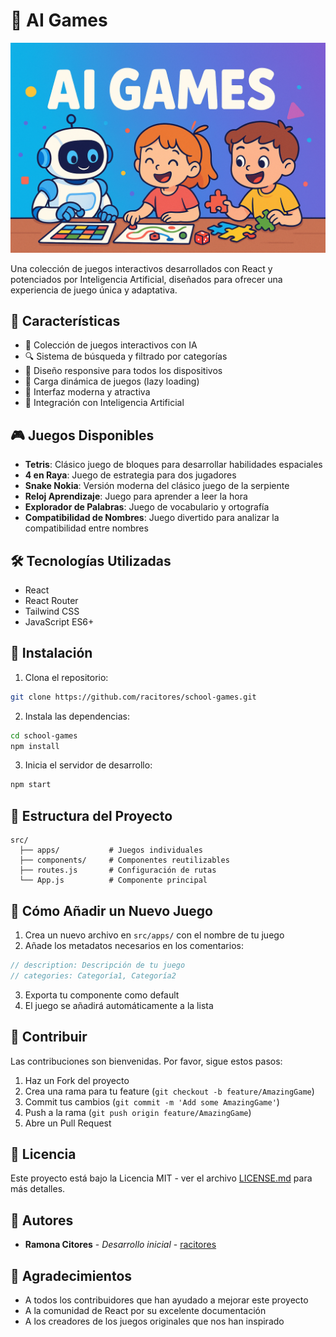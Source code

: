 # 🤖 AI Games

![AI Games Banner](./public/banner.png)

Una colección de juegos interactivos desarrollados con React y potenciados por Inteligencia Artificial, diseñados para ofrecer una experiencia de juego única y adaptativa.

## 🎯 Características

- 🎲 Colección de juegos interactivos con IA
- 🔍 Sistema de búsqueda y filtrado por categorías
- 📱 Diseño responsive para todos los dispositivos
- 🚀 Carga dinámica de juegos (lazy loading)
- 🎨 Interfaz moderna y atractiva
- 🤖 Integración con Inteligencia Artificial

## 🎮 Juegos Disponibles

- **Tetris**: Clásico juego de bloques para desarrollar habilidades espaciales
- **4 en Raya**: Juego de estrategia para dos jugadores
- **Snake Nokia**: Versión moderna del clásico juego de la serpiente
- **Reloj Aprendizaje**: Juego para aprender a leer la hora
- **Explorador de Palabras**: Juego de vocabulario y ortografía
- **Compatibilidad de Nombres**: Juego divertido para analizar la compatibilidad entre nombres

## 🛠️ Tecnologías Utilizadas

- React
- React Router
- Tailwind CSS
- JavaScript ES6+

## 🚀 Instalación

1. Clona el repositorio:

```bash
git clone https://github.com/racitores/school-games.git
```

2. Instala las dependencias:

```bash
cd school-games
npm install
```

3. Inicia el servidor de desarrollo:

```bash
npm start
```

## 📝 Estructura del Proyecto

```
src/
  ├── apps/           # Juegos individuales
  ├── components/     # Componentes reutilizables
  ├── routes.js       # Configuración de rutas
  └── App.js          # Componente principal
```

## 🎯 Cómo Añadir un Nuevo Juego

1. Crea un nuevo archivo en `src/apps/` con el nombre de tu juego
2. Añade los metadatos necesarios en los comentarios:

```javascript
// description: Descripción de tu juego
// categories: Categoría1, Categoría2
```

3. Exporta tu componente como default
4. El juego se añadirá automáticamente a la lista

## 🤝 Contribuir

Las contribuciones son bienvenidas. Por favor, sigue estos pasos:

1. Haz un Fork del proyecto
2. Crea una rama para tu feature (`git checkout -b feature/AmazingGame`)
3. Commit tus cambios (`git commit -m 'Add some AmazingGame'`)
4. Push a la rama (`git push origin feature/AmazingGame`)
5. Abre un Pull Request

## 📄 Licencia

Este proyecto está bajo la Licencia MIT - ver el archivo [LICENSE.md](LICENSE.md) para más detalles.

## 👥 Autores

- **Ramona Citores** - _Desarrollo inicial_ - [racitores](https://github.com/racitores)

## 🙏 Agradecimientos

- A todos los contribuidores que han ayudado a mejorar este proyecto
- A la comunidad de React por su excelente documentación
- A los creadores de los juegos originales que nos han inspirado
